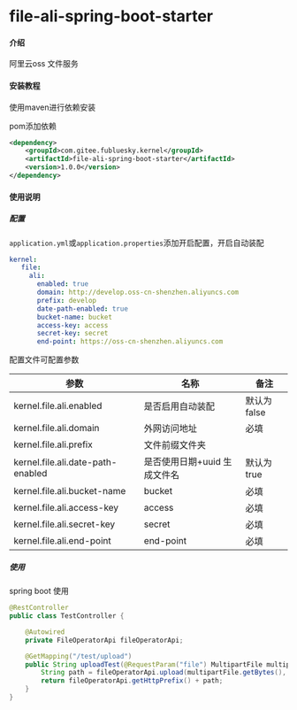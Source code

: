 # file-ali-spring-boot-starter

#### 介绍
阿里云oss 文件服务

#### 安装教程
使用maven进行依赖安装

pom添加依赖

```xml
<dependency>
    <groupId>com.gitee.fubluesky.kernel</groupId>
    <artifactId>file-ali-spring-boot-starter</artifactId>
    <version>1.0.0</version>
</dependency>
```

#### 使用说明

##### **配置**

```application.yml```或```application.properties```添加开启配置，开启自动装配

```yml
kernel:
   file:
     ali:
       enabled: true
       domain: http://develop.oss-cn-shenzhen.aliyuncs.com
       prefix: develop
       date-path-enabled: true
       bucket-name: bucket
       access-key: access
       secret-key: secret
       end-point: https://oss-cn-shenzhen.aliyuncs.com
```

配置文件可配置参数

| 参数                           | 名称                           | 备注                                     |
| ------------------------------ | ------------------------------ | ---------------------------------------- |
| kernel.file.ali.enabled     | 是否启用自动装配               | 默认为false                              |
| kernel.file.ali.domain | 外网访问地址                   | 必填 |
| kernel.file.ali.prefix | 文件前缀文件夹              |  |
| kernel.file.ali.date-path-enabled | 是否使用日期+uuid 生成文件名 | 默认为true |
| kernel.file.ali.bucket-name | bucket                 | 必填 |
| kernel.file.ali.access-key | access     | 必填 |
| kernel.file.ali.secret-key | secret           | 必填 |
| kernel.file.ali.end-point | end-point        | 必填                   |

##### 使用

spring boot 使用

```java
@RestController
public class TestController {

    @Autowired
    private FileOperatorApi fileOperatorApi;

    @GetMapping("/test/upload")
    public String uploadTest(@RequestParam("file") MultipartFile multipartFile) {
        String path = fileOperatorApi.upload(multipartFile.getBytes(), multipartFile.getOriginalFilename());
        return fileOperatorApi.getHttpPrefix() + path;
    }
}
```

